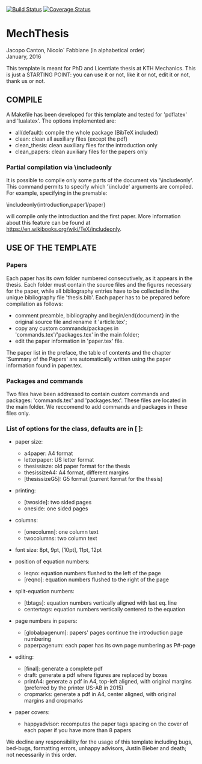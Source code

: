 [![Build Status](https://travis-ci.org/jcanton/mechthesis.svg?branch=master)](https://travis-ci.org/jcanton/mechthesis/builds)
[![Coverage Status](https://coveralls.io/repos/github/jcanton/mechthesis/badge.svg?branch=master)](https://coveralls.io/github/jcanton/mechthesis?branch=master)

# MechThesis

Jacopo Canton, Nicolo` Fabbiane (in alphabetical order)<br /> 
January, 2016


This template is meant for PhD and Licentiate thesis at KTH Mechanics.
This is just a STARTING POINT: you can use it or not, like it or not, edit it
or not, thank us or not.


## COMPILE
A Makefile has been developed for this template and tested for 'pdflatex' and
'lualatex'. The options implemented are:

 - all(default): compile the whole package (BibTeX included)
 - clean:        clean all auxiliary files (except the pdf)
 - clean_thesis: clean auxiliary files for the introduction only
 - clean_papers: clean auxiliary files for the papers only

### Partial compilation via \includeonly
It is possible to compile only some parts of the document via '\includeonly'.
This command permits to specify which '\include' arguments are compiled.
For example, specifying in the premable:

   \includeonly{introduction,paper1/paper}

will compile only the introduction and the first paper. More information about
this feature can be found at https://en.wikibooks.org/wiki/TeX/includeonly.


## USE OF THE TEMPLATE

### Papers
Each paper has its own folder numbered consecutively, as it appears in the
thesis. Each folder must contain the source files and the figures necessary for
the paper, while all bibliography entries have to be collected in the unique
bibliography file 'thesis.bib'.
Each paper has to be prepared before compilation as follows:

 - comment preamble, bibliography and begin/end{document} in the original
   source file and rename it 'article.tex';
 - copy any custom commands/packages in 'commands.tex'/'packages.tex' in
   the main folder;
 - edit the paper information in 'paper.tex' file.

The paper list in the preface, the table of contents and the chapter 'Summary
of the Papers' are automatically written using the paper information found in
paper.tex.

### Packages and commands
Two files have been addressed to contain custom commands and packages:
'commands.tex' and 'packages.tex'. These files are located in the main
folder.
We reccomend to add commands and packages in these files only.

### List of options for the class, defaults are in [ ]:

 - paper size:
    - a4paper:        A4 format
    - letterpaper:    US letter format
    - thesissisze:    old paper format for the thesis
    - thesissizeA4:   A4 format, different margins
    - [thesissizeG5]: G5 format (current format for the thesis)

 - printing:
    - [twoside]: two sided pages
    - oneside:   one sided pages

 - columns:
    - [onecolumn]: one column text
    - twocolumns:  two column text

 - font size: 8pt, 9pt, [10pt], 11pt, 12pt

 - position of equation numbers:
    - leqno:   equation numbers flushed to the left of the page
    - [reqno]: equation numbers flushed to the right of the page

 - split-equation numbers:
    - [tbtags]:    equation numbers vertically aligned with last eq. line
    - centertags:  equation numbers vertically centered to the equation

 - page numbers in papers:
    - [globalpagenum]: papers' pages continue the introduction page numbering
    - paperpagenum:    each paper has its own page numbering as P#-page

 - editing:
    - [final]:    generate a complete pdf
    - draft:      generate a pdf where figures are replaced by boxes
    - printA4:    generate a pdf in A4, top-left aligned, with original margins
                  (preferred by the printer US-AB in 2015)
    - cropmarks:  generate a pdf in A4, center aligned, with original margins
                  and cropmarks

 - paper covers:
    - happyadvisor: recomputes the paper tags spacing on the cover of each
                    paper if you have more than 8 papers


We decline any responsibility for the usage of this template including bugs,
bed-bugs, formatting errors, unhappy advisors, Justin Bieber and death; not 
necessarily in this order.
